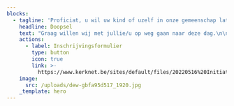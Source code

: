 ```yaml
---
blocks:
  - tagline: 'Proficiat, u wil uw kind of uzelf in onze gemeenschap laten opnemen!'
    headline: Doopsel
    text: "Graag willen wij met jullie/u op weg gaan naar deze dag.\n\nTijdens de doopviering\_zal uw kind of u opgenomen worden in onze gemeenschap en zal uw of zijn/haar naam worden geschreven in de palm van Gods hand.\n\nGelieve tijdig contact op te nemen met het parochiesecretariaat op (016) 250 459 of rechtstreeks met de pastorale medewerker: Lieven.Dries@telenet.be\n\nDe doopviering wordt altijd voorafgegaan door een doopgesprek. Daarin zal niet alleen de viering aan bod komen maar wordt ook de zin en betekenis van het doopsel besproken.\n\nDe datum van de doopviering wordt afgesproken met de voorganger.\n\nHeb jij interesse in een doopviering in onze gemeenschap? Gelieve dan onderstaand inschrijvingsformulier in te vullen en ons via mail te bezorgen.&#x20;\n\n### Welkom in onze gemeenschap!\n"
    actions:
      - label: Inschrijvingsformulier
        type: button
        icon: true
        link: >-
          https://www.kerknet.be/sites/default/files/20220516%20Initiatiesacramenten%20bijgewerkt%20formulier.pdf
    image:
      src: /uploads/dew-gbfa95d517_1920.jpg
    _template: hero
---
```


